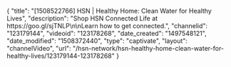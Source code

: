 {
    "title": "[1508522766] HSN | Healthy Home: Clean Water for Healthy Lives",
    "description": "Shop HSN Connected Life at https:\/\/goo.gl\/sjTNLP\n\nLearn how to get connected.",
    "channelid": "123179144",
    "videoid": "123178268",
    "date_created": "1497548121",
    "date_modified": "1508372440",
    "type": "captivate",
    "layout": "channelVideo",
    "url": "\/hsn-network\/hsn-healthy-home-clean-water-for-healthy-lives\/123179144-123178268"
}
